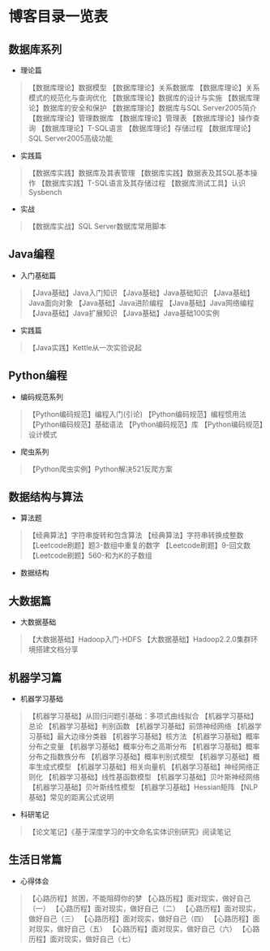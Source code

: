 
# 博客目录一览表

## 数据库系列

- 理论篇
>【数据库理论】数据模型
>【数据库理论】关系数据库
>【数据库理论】关系模式的规范化与查询优化
>【数据库理论】数据库的设计与实施
>【数据库理论】数据库的安全和保护
>【数据库理论】数据库与SQL Server2005简介
>【数据库理论】管理数据库
>【数据库理论】管理表
>【数据库理论】操作查询
>【数据库理论】T-SQL语言
>【数据库理论】存储过程
>【数据库理论】SQL Server2005高级功能

- 实践篇
>【数据库实践】数据库及其表管理
>【数据库实践】数据表及其SQL基本操作
>【数据库实践】T-SQL语言及其存储过程
>【数据库测试工具】认识Sysbench

- 实战
>【数据库实战】SQL Server数据库常用脚本


## Java编程

- 入门基础篇
>【Java基础】Java入门知识
>【Java基础】Java基础知识
>【Java基础】Java面向对象
>【Java基础】Java进阶编程
>【Java基础】Java网络编程
>【Java基础】Java扩展知识
>【Java基础】Java基础100实例

- 实践篇
>【Java实践】Kettle从一次实验说起


## Python编程

- 编码规范系列
>【Python编码规范】编程入门(引论)
>【Python编码规范】编程惯用法
>【Python编码规范】基础语法
>【Python编码规范】库
>【Python编码规范】设计模式

- 爬虫系列
> 【Python爬虫实例】Python解决521反爬方案

## 数据结构与算法

- 算法题
>【经典算法】字符串旋转和包含算法
>【经典算法】字符串转换成整数
>【Leetcode刷题】题3-数组中重复的数字
>【Leetcode刷题】9-回文数
>【Leetcode刷题】560-和为K的子数组

- 数据结构

## 大数据篇

- 大数据基础
>【大数据基础】Hadoop入门-HDFS
>【大数据基础】Hadoop2.2.0集群环境搭建文档分享

## 机器学习篇

- 机器学习基础
>【机器学习基础】从回归问题引基础：多项式曲线拟合
>【机器学习基础】总论
>【机器学习基础】判别函数
>【机器学习基础】前馈神经网络
>【机器学习基础】最大边缘分类器
>【机器学习基础】核方法
>【机器学习基础】概率分布之变量
>【机器学习基础】概率分布之高斯分布
>【机器学习基础】概率分布之指数族分布
>【机器学习基础】概率判别式模型
>【机器学习基础】概率生成式模型
>【机器学习基础】相关向量机
>【机器学习基础】神经网络正则化
>【机器学习基础】线性基函数模型
>【机器学习基础】贝叶斯神经网络
>【机器学习基础】贝叶斯线性模型
>【机器学习基础】Hessian矩阵
>【NLP基础】常见的距离公式说明

- 科研笔记
>【论文笔记】《基于深度学习的中文命名实体识别研究》阅读笔记

## 生活日常篇

- 心得体会
>【心路历程】贫困，不能阻碍你的梦
>【心路历程】面对现实，做好自己（一）
>【心路历程】面对现实，做好自己（二）
>【心路历程】面对现实，做好自己（三）
>【心路历程】面对现实，做好自己（四）
>【心路历程】面对现实，做好自己（五）
>【心路历程】面对现实，做好自己（六）
>【心路历程】面对现实，做好自己（七）